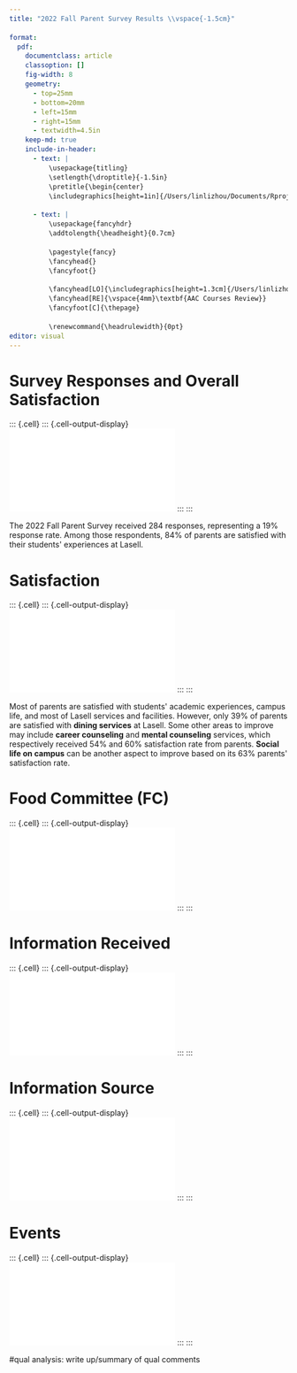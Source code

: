 ```yaml
---
title: "2022 Fall Parent Survey Results \\vspace{-1.5cm}"

format: 
  pdf:
    documentclass: article
    classoption: []
    fig-width: 8
    geometry:
      - top=25mm
      - bottom=20mm
      - left=15mm
      - right=15mm
      - textwidth=4.5in
    keep-md: true
    include-in-header:
      - text: |
          \usepackage{titling}
          \setlength{\droptitle}{-1.5in}
          \pretitle{\begin{center}
          \includegraphics[height=1in]{/Users/linlizhou/Documents/Rprojects/IR.png}\LARGE\\}

      - text: |
          \usepackage{fancyhdr}
          \addtolength{\headheight}{0.7cm}
    
          \pagestyle{fancy} 
          \fancyhead{}
          \fancyfoot{}
    
          \fancyhead[LO]{\includegraphics[height=1.3cm]{/Users/linlizhou/Documents/Rprojects/IR.png}}
          \fancyhead[RE]{\vspace{4mm}\textbf{AAC Courses Review}}
          \fancyfoot[C]{\thepage}
    
          \renewcommand{\headrulewidth}{0pt}
editor: visual
---
```






















# Survey Responses and Overall Satisfaction







::: {.cell}
::: {.cell-output-display}
![](ParentSurvey_files/figure-pdf/report_responserate.overall-1.pdf)
:::
:::


The 2022 Fall Parent Survey received 284 responses, representing a 19% response rate. Among those respondents, 84% of parents are satisfied with their students' experiences at Lasell.

# Satisfaction









::: {.cell}
::: {.cell-output-display}
![](ParentSurvey_files/figure-pdf/report_satis-1.pdf)
:::
:::


Most of parents are satisfied with students' academic experiences, campus life, and most of Lasell services and facilities. However, only 39% of parents are satisfied with **dining services** at Lasell. Some other areas to improve may include __career counseling__ and __mental counseling__ services, which respectively received 54% and 60% satisfaction rate from parents. **Social life on campus** can be another aspect to improve based on its 63% parents' satisfaction rate.

# Food Committee (FC)








::: {.cell}
::: {.cell-output-display}
![](ParentSurvey_files/figure-pdf/report_fd-1.pdf)
:::
:::


# Information Received









::: {.cell}
::: {.cell-output-display}
![](ParentSurvey_files/figure-pdf/report_info.recv-1.pdf)
:::
:::


# Information Source


::: {.cell}
::: {.cell-output-display}
![](ParentSurvey_files/figure-pdf/report_inforely.conv-1.pdf)
:::
:::




# Events






::: {.cell}
::: {.cell-output-display}
![](ParentSurvey_files/figure-pdf/report_event-1.pdf)
:::
:::


#qual analysis: write up/summary of qual comments
